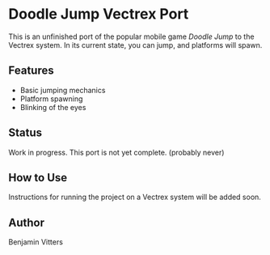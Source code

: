 # Doodle Jump Vectrex Port

This is an unfinished port of the popular mobile game *Doodle Jump* to the Vectrex system. In its current state, you can jump, and platforms will spawn.

## Features

- Basic jumping mechanics
- Platform spawning
- Blinking of the eyes

## Status

Work in progress. This port is not yet complete. (probably never)

## How to Use

Instructions for running the project on a Vectrex system will be added soon.

## Author

Benjamin Vitters
